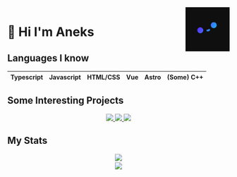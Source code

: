 <img src="Pfp_small.png" align="right" width="100px" height="100px"/>

# 🍙 Hi I'm Aneks

## Languages I know
| Typescript | Javascript | HTML/CSS | Vue | Astro | (Some) C++ |
|----------|----------|----------|----------|----------|----------|

## Some Interesting Projects
<p align="center">
  <a href="https://github.com/Aneks1/canvas-particles">
    <img src="https://github-readme-stats.vercel.app/api/pin/?username=Aneks1&repo=canvas-particles&theme=nightowl"/>
  </a>
  <a href="https://github.com/Aneks1/brainfuck-interpreter/">
    <img src="https://github-readme-stats.vercel.app/api/pin/?username=Aneks1&repo=brainfuck-interpreter&theme=nightowl"/>
  </a>
  </a>
  <a href="https://github.com/Aneks1/orbital-visualizer">
    <img src="https://github-readme-stats.vercel.app/api/pin/?username=Aneks1&repo=orbital-visualizer&theme=nightowl"/>
  </a>
</p>

## My Stats

<p align="center">
  <img src="https://github-readme-stats.vercel.app/api?username=Aneks1&theme=nightowl"/>
  <br>
  <img src="https://github-readme-stats.vercel.app/api/top-langs/?username=Aneks1&theme=nightowl"/>
</p>
